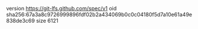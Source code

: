 version https://git-lfs.github.com/spec/v1
oid sha256:67a3a8c9726999896fdf02b2a434069b0c0c04180f5d7a10e61a49e838de3c69
size 6121
